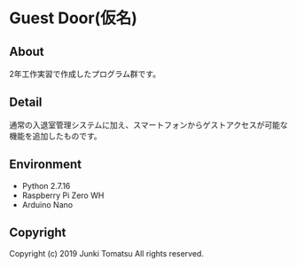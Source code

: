 # Guest Door(仮名)

## About
2年工作実習で作成したプログラム群です。

## Detail
通常の入退室管理システムに加え、スマートフォンからゲストアクセスが可能な機能を追加したものです。

## Environment
- Python 2.7.16
- Raspberry Pi Zero WH
- Arduino Nano

## Copyright 
Copyright (c) 2019 Junki Tomatsu All rights reserved.
